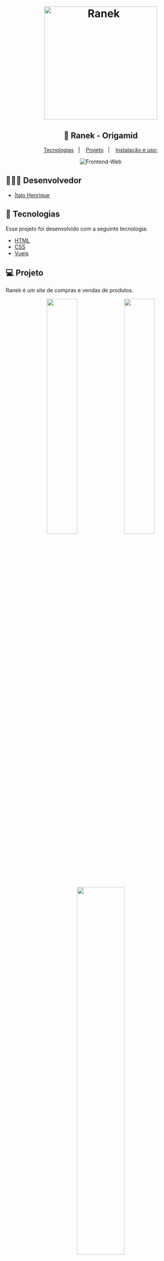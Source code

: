 <div>
    <h1 align="center">
        <img alt="Ranek" title="#Ranek" src="/ranek-github/ranek.svg" width="300px" />
    </h1>
</div>

<div align="center">
    <h2> 🚀 Ranek - Origamid </h2>
</div>

<p align="center">
  <a href="#rocket-tecnologias">Tecnologias</a>&nbsp;&nbsp;&nbsp;|&nbsp;&nbsp;&nbsp;
  <a href="#-projeto">Projeto</a>&nbsp;&nbsp;&nbsp;|&nbsp;&nbsp;&nbsp;
  <a href="#wrench-instalação-e-uso">Instalação e uso</a>;
</p>

<div align="center">
  <img alt="Frontend-Web" src="./ranek-github/ranek-1.png">
</div>

## 👨🏼‍💻 Desenvolvedor

- [Ítalo Henrique](https://www.linkedin.com/in/italo-tech/)

## :rocket: Tecnologias

Esse projeto foi desenvolvido com a seguinte tecnologia:

- [HTML](https://devdocs.io/html/)
- [CSS](https://devdocs.io/css/)
- [Vuejs](https://vuex.vuejs.org/)

## 💻 Projeto

Ranek é um site de compras e vendas de produtos.

<div align="center">
  <img alt="" src="./ranek-github/ranek-2.png" width="40%">
  <img alt="" src="./ranek-github/ranek-3.png" width="40%">
  <img alt="" src="./ranek-github/ranek-4.png" width="50%">
</div>

## :wrench: Instalação e uso
1) Abra um terminal e copie este repositório com o comando
    ```
    git clone https://github.com/Italo-Tech/ranek-vuejs.git
    ```
   ou use a opção de download.

2) Entre na pasta com
    ```
    cd ranek-vuejs
    ```

3) Instale as dependências

    ```
    yarn install
    yarn add json-server
    ```

4) Rode a aplicação:
    ```
    yarn serve
    Abra um terminal e entre na pasta ranek-api e rode json-server ranek-api
    ```

5) Acesse ```http://localhost:8080``` no seu navagador para visualizar o projeto.
5) Acesse ```http://localhost:3000``` no seu navagador para rodar nosso backend fake.

### Customize configuration
See [Configuration Reference](https://cli.vuejs.org/config/).
